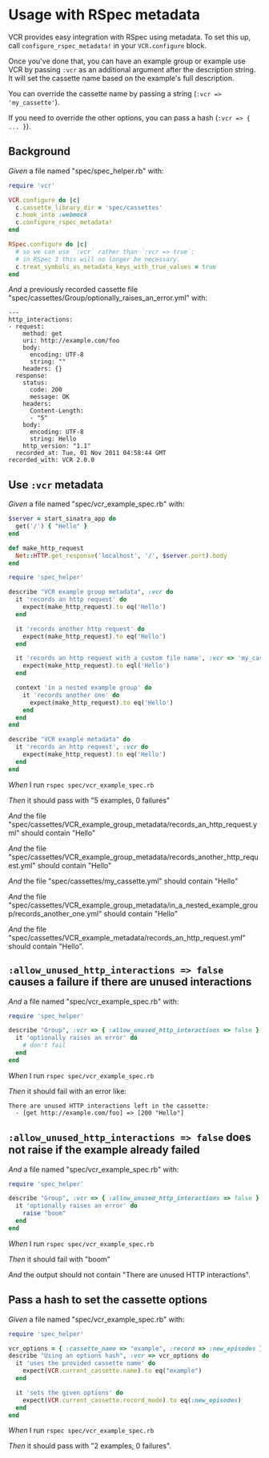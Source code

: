 # Usage with RSpec metadata

VCR provides easy integration with RSpec using metadata. To set this
  up, call `configure_rspec_metadata!` in your `VCR.configure` block.

  Once you've done that, you can have an example group or example use
  VCR by passing `:vcr` as an additional argument after the description
  string. It will set the cassette name based on the example's
  full description.

  You can override the cassette name by passing a string
  (`:vcr => 'my_cassette'`).

  If you need to override the other options, you can pass a hash
  (`:vcr => { ... }`).

## Background

_Given_ a file named "spec/spec_helper.rb" with:

```ruby
require 'vcr'

VCR.configure do |c|
  c.cassette_library_dir = 'spec/cassettes'
  c.hook_into :webmock
  c.configure_rspec_metadata!
end

RSpec.configure do |c|
  # so we can use `:vcr` rather than `:vcr => true`;
  # in RSpec 3 this will no longer be necessary.
  c.treat_symbols_as_metadata_keys_with_true_values = true
end
```

_And_ a previously recorded cassette file "spec/cassettes/Group/optionally_raises_an_error.yml" with:

```
--- 
http_interactions: 
- request: 
    method: get
    uri: http://example.com/foo
    body: 
      encoding: UTF-8
      string: ""
    headers: {}
  response: 
    status: 
      code: 200
      message: OK
    headers: 
      Content-Length: 
      - "5"
    body: 
      encoding: UTF-8
      string: Hello
    http_version: "1.1"
  recorded_at: Tue, 01 Nov 2011 04:58:44 GMT
recorded_with: VCR 2.0.0
```

## Use `:vcr` metadata

_Given_ a file named "spec/vcr_example_spec.rb" with:

```ruby
$server = start_sinatra_app do
  get('/') { "Hello" }
end

def make_http_request
  Net::HTTP.get_response('localhost', '/', $server.port).body
end

require 'spec_helper'

describe "VCR example group metadata", :vcr do
  it 'records an http request' do
    expect(make_http_request).to eq('Hello')
  end

  it 'records another http request' do
    expect(make_http_request).to eq('Hello')
  end

  it 'records an http request with a custom file name', :vcr => 'my_cassette' do
    expect(make_http_request).to eql('Hello')
  end

  context 'in a nested example group' do
    it 'records another one' do
      expect(make_http_request).to eq('Hello')
    end
  end
end

describe "VCR example metadata" do
  it 'records an http request', :vcr do
    expect(make_http_request).to eq('Hello')
  end
end
```

_When_ I run `rspec spec/vcr_example_spec.rb`

_Then_ it should pass with "5 examples, 0 failures"

_And_ the file "spec/cassettes/VCR_example_group_metadata/records_an_http_request.yml" should contain "Hello"

_And_ the file "spec/cassettes/VCR_example_group_metadata/records_another_http_request.yml" should contain "Hello"

_And_ the file "spec/cassettes/my_cassette.yml" should contain "Hello"

_And_ the file "spec/cassettes/VCR_example_group_metadata/in_a_nested_example_group/records_another_one.yml" should contain "Hello"

_And_ the file "spec/cassettes/VCR_example_metadata/records_an_http_request.yml" should contain "Hello".

## `:allow_unused_http_interactions => false` causes a failure if there are unused interactions

_And_ a file named "spec/vcr_example_spec.rb" with:

```ruby
require 'spec_helper'

describe "Group", :vcr => { :allow_unused_http_interactions => false } do
  it 'optionally raises an error' do
    # don't fail
  end
end
```

_When_ I run `rspec spec/vcr_example_spec.rb`

_Then_ it should fail with an error like:

```
There are unused HTTP interactions left in the cassette:
  - [get http://example.com/foo] => [200 "Hello"]
```

## `:allow_unused_http_interactions => false` does not raise if the example already failed

_And_ a file named "spec/vcr_example_spec.rb" with:

```ruby
require 'spec_helper'

describe "Group", :vcr => { :allow_unused_http_interactions => false } do
  it 'optionally raises an error' do
    raise "boom"
  end
end
```

_When_ I run `rspec spec/vcr_example_spec.rb`

_Then_ it should fail with "boom"

_And_ the output should not contain "There are unused HTTP interactions".

## Pass a hash to set the cassette options

_Given_ a file named "spec/vcr_example_spec.rb" with:

```ruby
require 'spec_helper'

vcr_options = { :cassette_name => "example", :record => :new_episodes }
describe "Using an options hash", :vcr => vcr_options do
  it 'uses the provided cassette name' do
    expect(VCR.current_cassette.name).to eq("example")
  end

  it 'sets the given options' do
    expect(VCR.current_cassette.record_mode).to eq(:new_episodes)
  end
end
```

_When_ I run `rspec spec/vcr_example_spec.rb`

_Then_ it should pass with "2 examples, 0 failures".
